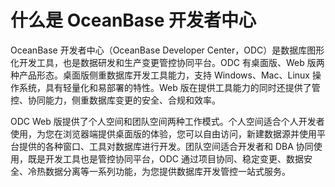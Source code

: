 # 什么是 OceanBase 开发者中心 

OceanBase 开发者中心（OceanBase Developer Center，ODC）是数据库图形化开发工具，也是数据研发和生产变更管控协同平台。ODC 有桌面版、Web 版两种产品形态。桌面版侧重数据库开发工具能力，支持 Windows、Mac、Linux 操作系统，具有轻量化和易部署的特性。Web 版在提供工具能力的同时还提供了管控、协同能力，侧重数据库变更的安全、合规和效率。

ODC Web 版提供了个人空间和团队空间两种工作模式。个人空间适合个人开发者使用，为您在浏览器端提供桌面版的体验，您可以自由访问，新建数据源并使用平台提供的各种窗口、工具对数据库进行开发。团队空间适合开发者和 DBA 协同使用，既是开发工具也是管控协同平台，ODC 通过项目协同、稳定变更、数据安全、冷热数据分离等一系列功能，为您提供数据库开发管控一站式服务。